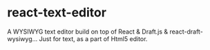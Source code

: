 # react-text-editor
A WYSIWYG text editor build on top of React &amp; Draft.js &amp; react-draft-wysiwyg... 
Just for text, as a part of Html5 editor.

